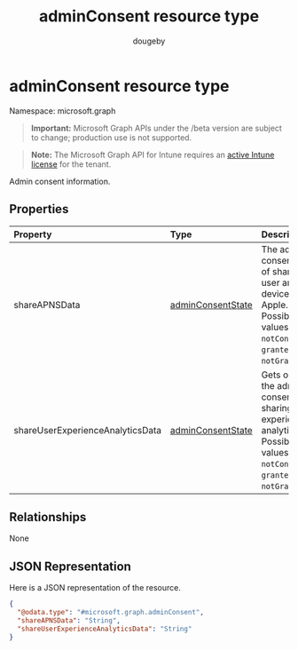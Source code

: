 ﻿---
title: "adminConsent resource type"
description: "Admin consent information."
author: "dougeby"
localization_priority: Normal
ms.prod: "intune"
doc_type: resourcePageType
---

# adminConsent resource type

Namespace: microsoft.graph

> **Important:** Microsoft Graph APIs under the /beta version are subject to change; production use is not supported.

> **Note:** The Microsoft Graph API for Intune requires an [active Intune license](https://go.microsoft.com/fwlink/?linkid=839381) for the tenant.

Admin consent information.

## Properties

| Property                         | Type                                                                  | Description                                                                                                                               |
| :------------------------------- | :-------------------------------------------------------------------- | :---------------------------------------------------------------------------------------------------------------------------------------- |
| shareAPNSData                    | [adminConsentState](../resources/intune-devices-adminconsentstate.md) | The admin consent state of sharing user and device data to Apple. Possible values are: `notConfigured`, `granted`, `notGranted`.          |
| shareUserExperienceAnalyticsData | [adminConsentState](../resources/intune-devices-adminconsentstate.md) | Gets or sets the admin consent for sharing User experience analytics data. Possible values are: `notConfigured`, `granted`, `notGranted`. |

## Relationships

None

## JSON Representation

Here is a JSON representation of the resource.

<!-- {
  "blockType": "resource",
  "@odata.type": "microsoft.graph.adminConsent"
}
-->

```json
{
  "@odata.type": "#microsoft.graph.adminConsent",
  "shareAPNSData": "String",
  "shareUserExperienceAnalyticsData": "String"
}
```
